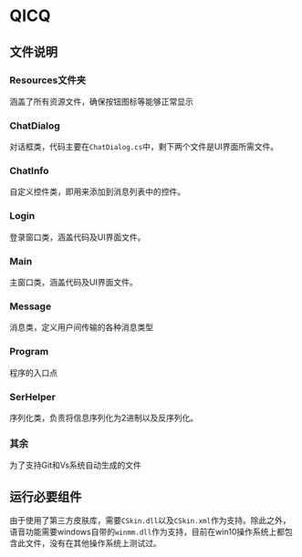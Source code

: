 # QICQ
## 文件说明
### Resources文件夹
涵盖了所有资源文件，确保按钮图标等能够正常显示
### ChatDialog
对话框类，代码主要在`ChatDialog.cs`中，剩下两个文件是UI界面所需文件。
### ChatInfo
自定义控件类，即用来添加到消息列表中的控件。
### Login
登录窗口类，涵盖代码及UI界面文件。
### Main
主窗口类，涵盖代码及UI界面文件。
### Message
消息类，定义用户间传输的各种消息类型
### Program
程序的入口点
### SerHelper
序列化类，负责将信息序列化为2进制以及反序列化。
### 其余
为了支持Git和Vs系统自动生成的文件
## 运行必要组件
由于使用了第三方皮肤库，需要`CSkin.dll`以及`CSkin.xml`作为支持。除此之外，语音功能需要windows自带的`winmm.dll`作为支持，目前在win10操作系统上都包含此文件，没有在其他操作系统上测试过。
